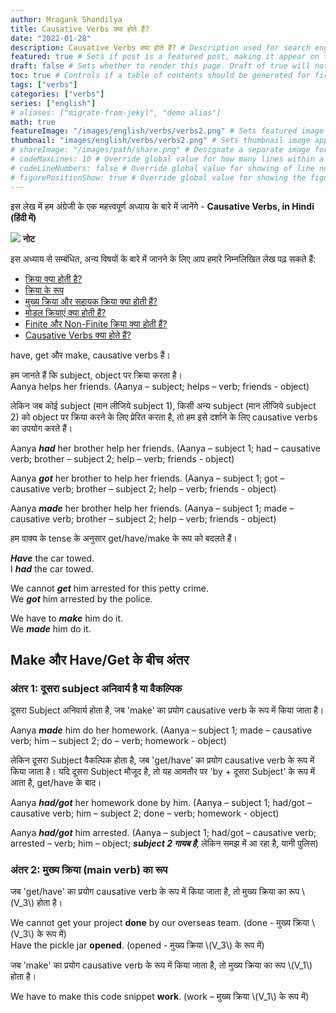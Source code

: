 ```yaml
---
author: Mragank Shandilya
title: Causative Verbs क्या होते हैं? 
date: "2022-01-28"
description: Causative Verbs क्या होते हैं? # Description used for search engine.
featured: true # Sets if post is a featured post, making it appear on the sidebar. A featured post won't be listed on the sidebar if it's the current page
draft: false # Sets whether to render this page. Draft of true will not be rendered.
toc: true # Controls if a table of contents should be generated for first-level links automatically.
tags: ["verbs"]
categories: ["verbs"]
series: ["english"]
# aliases: ["migrate-from-jekyl", "demo alias"]
math: true
featureImage: "/images/english/verbs/verbs2.png" # Sets featured image on blog post.
thumbnail: "images/english/verbs/verbs2.png" # Sets thumbnail image appearing inside card on homepage. I will keep it the same as featureImage.
# shareImage: "/images/path/share.png" # Designate a separate image for social media sharing.
# codeMaxLines: 10 # Override global value for how many lines within a code block before auto-collapsing.
# codeLineNumbers: false # Override global value for showing of line numbers within code block.
# figurePositionShow: true # Override global value for showing the figure label.
---
```


इस लेख में हम अंग्रेजी के एक महत्त्वपूर्ण अध्याय के बारे में जानेंगे - <strong>Causative Verbs, in Hindi (हिंदी में)</strong>

<div class="toc-mak">
  <img src="../../../images/pencil.png">
  <b>नोट</b><br>

इस अध्याय से सम्बंधित, अन्य विषयों के बारे में जानने के लिए आप हमारे निम्नलिखित लेख पढ़ सकते हैं: 

* <a href="../what-are-verbs" title="Verbs" class="mak-link">क्रिया क्या होती है?</a> 
* <a href="../forms-of-verbs-in-english-grammar" title="Verbs" class="mak-link">क्रिया के रूप</a> 
* <a href="../what-are-main-and-helping-verbs" title="Verbs" class="mak-link">मुख्य क्रिया और सहायक क्रिया क्या होती हैं?</a> 
* <a href="../what-are-modal-verbs" title="Verbs" class="mak-link">मोडल क्रियाएं क्या होती हैं?</a> 
* <a href="../what-are-finite-and-non-finite-verbs" title="Verbs" class="mak-link">Finite और Non-Finite क्रिया क्या होती हैं?</a> 
* <a href="../what-are-causative-verbs" title="Verbs" class="mak-link">Causative Verbs क्या होते हैं?</a> 
</div>

have, get और make, causative verbs हैं। 

हम जानते हैं कि subject, object पर क्रिया करता है। <br>
Aanya helps her friends. (Aanya – subject; helps – verb; friends - object)

लेकिन जब कोई subject (मान लीजिये subject 1), किसी अन्य subject (मान लीजिये subject 2) को object पर क्रिया करने के लिए प्रेरित करता है, तो हम इसे दर्शाने के लिए causative verbs का उपयोग करते हैं।

Aanya ***had*** her brother help her friends. (Aanya – subject 1; had – causative verb; brother – subject 2; help – verb; friends - object)

Aanya ***got*** her brother to help her friends. (Aanya – subject 1; got – causative verb; brother – subject 2; help – verb; friends - object)

Aanya ***made*** her brother help her friends. (Aanya – subject 1; made – causative verb; brother – subject 2; help – verb; friends - object)


हम वाक्य के tense के अनुसार get/have/make के रूप को बदलते हैं।

***Have*** the car towed. <br>
I ***had*** the car towed. 

We cannot ***get*** him arrested for this petty crime. <br> 
We ***got*** him arrested by the police. 

We have to ***make*** him do it. <br>
We ***made*** him do it. 


## Make और Have/Get के बीच अंतर

### अंतर 1: दूसरा subject अनिवार्य है या वैकल्पिक

दूसरा Subject अनिवार्य होता है, जब 'make' का प्रयोग causative verb के रूप में किया जाता है।

Aanya ***made*** him do her homework. (Aanya – subject 1; made – causative verb; him – subject 2; do – verb; homework - object)

लेकिन दूसरा Subject वैकल्पिक होता है, जब 'get/have' का प्रयोग causative verb के रूप में किया जाता है। यदि दूसरा Subject मौजूद है, तो यह आमतौर पर 'by + दूसरा Subject' के रूप में आता है, get/have के बाद।

Aanya ***had/got*** her homework done by him. (Aanya – subject 1; had/got – causative verb; him – subject 2; done – verb; homework - object)

Aanya ***had/got*** him arrested. (Aanya – subject 1; had/got – causative verb; arrested – verb; him – object; ***subject 2 गायब है***, लेकिन समझ में आ रहा है, यानी पुलिस)

### अंतर 2: मुख्य क्रिया (main verb) का रूप

<p> जब 'get/have' का प्रयोग causative verb के रूप में किया जाता है, तो मुख्य क्रिया का रूप \(V_3\) होता है। </p>

<p> We cannot get your project <b>done</b> by our overseas team. (done - मुख्य क्रिया \(V_3\) के रूप में) <br>
Have the pickle jar <b>opened</b>. (opened - मुख्य क्रिया \(V_3\) के रूप में) </p>

<p> जब 'make' का प्रयोग causative verb के रूप में किया जाता है, तो मुख्य क्रिया का रूप \(V_1\) होता है। </p>

<p> We have to make this code snippet <b>work</b>. (work – मुख्य क्रिया \(V_1\) के रूप में) </p>

